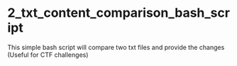 # 2_txt_content_comparison_bash_script
This simple bash script will compare two txt files and provide the changes (Useful for CTF challenges)
